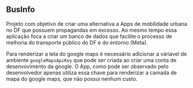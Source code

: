 ## BusInfo

Projeto com objetivo de criar uma alternativa a Apps de mobilidade urbana no DF que possuem propagandas em excesso. Ao mesmo tempo essa aplicação foca a criar um banco de dados que facilite o processo de melhoria do transporte público do DF e do entorno (Meta).

Para renderizar a tela do google maps é necessário adicionar a váriavel de ambiente `googleMapsApiKey` que pode ser criada ao criar uma conta de desenvovimento da google. O App, como pode ser observado pelo desenvolvedor apenas utiliza essa chave para renderizar a camada de mapa do google maps, que não possui nenhum custo.
